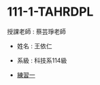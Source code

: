 # 111-1-TAHRDPL
授課老師 : 蔡芸琤老師
- 姓名 : 王依仁
- 系級 : 科技系114級

- [練習一](http://localhost:8888/nbconvert/html/Desktop/python/Python01.ipynb?download=false)
